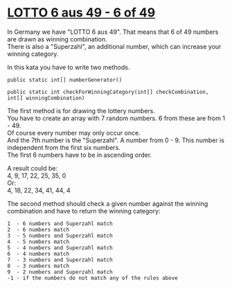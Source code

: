 # [LOTTO 6 aus 49 - 6 of 49](https://www.codewars.com/kata/lotto-6-aus-49-6-of-49 "https://www.codewars.com/kata/57a98e8172292d977b000079")

In Germany we have "LOTTO 6 aus 49". That means that 6 of 49 numbers are drawn as winning combination.  
There is also a "Superzahl", an additional number, which can increase your winning category.

In this kata you have to write two methods.

```
public static int[] numberGenerator()

public static int checkForWinningCategory(int[] checkCombination, int[] winningCombination)
```

The first method is for drawing the lottery numbers.  
You have to create an array with 7 random numbers. 6 from these are from 1 - 49.  
Of course every number may only occur once.  
And the 7th number is the "Superzahl". A number from 0 - 9. This number is independent from the first six numbers.  
The first 6 numbers have to be in ascending order.

A result could be:<br>
4, 9, 17, 22, 25, 35, 0<br>
Or:<br>
4, 18, 22, 34, 41, 44, 4

The second method should check a given number against the winning combination and have to return the winning category:

```
1  - 6 numbers and Superzahl match
2  - 6 numbers match
3  - 5 numbers and Superzahl match
4  - 5 numbers match
5  - 4 numbers and Superzahl match
6  - 4 numbers match
7  - 3 numbers and Superzahl match
8  - 3 numbers match
9  - 2 numbers and Superzahl match
-1 - if the numbers do not match any of the rules above
```